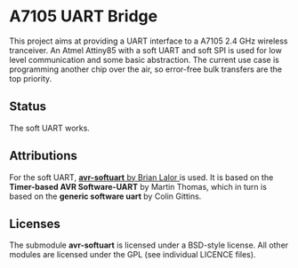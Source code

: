 # A7105 UART Bridge

This project aims at providing a UART interface to a A7105 2.4 GHz wireless
tranceiver. An Atmel Attiny85 with a soft UART and soft SPI is used
for low level communication and some basic abstraction. The current use
case is programming another chip over the air, so error-free bulk transfers
are the top priority.

## Status
The soft UART works.

## Attributions
For the soft UART, [**avr-softuart** by Brian Lalor
](https://github.com/blalor/avr-softuart) is used. It is based on the
**Timer-based AVR Software-UART** by Martin Thomas, which in turn is based
on the **generic software uart** by Colin Gittins.

## Licenses
The submodule **avr-softuart** is licensed under a BSD-style license. All
other modules are licensed under the GPL (see individual LICENCE files).
